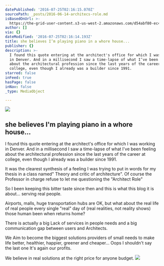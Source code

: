 ```yaml
---
datePublished: '2016-07-25T02:16:15.070Z'
sourcePath: _posts/2016-06-14-architecs-role.md
isBasedOnUrl: >-
  https://the-grid-user-content.s3-us-west-2.amazonaws.com/d54abf80-ec47-467c-837e-28c09d9d617a.png
author: []
via: {}
dateModified: '2016-07-25T02:16:14.193Z'
title: she believes I’m playing piano in a whore house...
publisher: {}
description: >-
  I found this quote entering at the architect's office for which I was working
  in Denver. And in a millisecond I saw a time-lapse of what I’ve been feeling
  about the architectural profession since the last years of the career at
  college, even though I already was a builder since 1991.
starred: false
inFeed: true
hasPage: false
inNav: false
_type: MediaObject

---
```

![](https://the-grid-user-content.s3-us-west-2.amazonaws.com/bff4a569-23aa-493d-821b-2b1f4cd83a71.png)

## she believes I'm playing piano in a whore house...

I found this quote entering at the architect's office for which I was working in Denver. And in a millisecond I saw a time-lapse of what I've been feeling about the architectural profession since the last years of the career at college, even though I already was a builder since 1991\.

It was the clearest synthesis of a feeling I was trying to put in words for my thesis in a class named" Theory and critic of architecture". Of course the Professor in charge refuse to let me questioning the "Architect Role"

So I been keeping this bitter taste since then and this is what this blog it is about... serving real people.

Airports, malls, huge transportation hubs are OK, but what about the real life of real people every single "real" day of (real realities, not reality shows) those human been when returns home?

There is actually a big Lack of services in people needs and a big communication gap between users and Architects.

We Aim to become the biggest solutions providers of small needs to make life better, healthier, happier, greener and cheaper... Oops I shouldn't say the last one It's again our profits.

We believe in real solutions at the right price for anyone budget.
![](https://imgflo.herokuapp.com/graph/vahj1ThiexotieMo/aef3de147790ac671a27136c84e91c35/croprotate.png?cropheight=319&cropwidth=273&degrees=0&input=https%3A%2F%2Fthe-grid-user-content.s3-us-west-2.amazonaws.com%2Fd54abf80-ec47-467c-837e-28c09d9d617a.png&x=14&y=0)